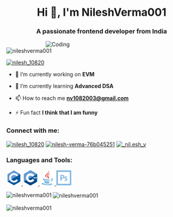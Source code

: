 <h1 align="center">Hi 👋, I'm NileshVerma001</h1>
<h3 align="center">A passionate frontend developer from India</h3>
<img align="right" alt="Coding" width="400" src="https://dribbble.com/shots/4502924-Python-developer-animation">

<p align="left"> <img src="https://komarev.com/ghpvc/?username=nileshverma001&label=Profile%20views&color=0e75b6&style=flat" alt="nileshverma001" /> </p>

<p align="left"> <a href="https://twitter.com/nilesh_10820" target="blank"><img src="https://img.shields.io/twitter/follow/nilesh_10820?logo=twitter&style=for-the-badge" alt="nilesh_10820" /></a> </p>

- 🔭 I’m currently working on **EVM**

- 🌱 I’m currently learning **Advanced DSA**

- 📫 How to reach me **nv1082003@gmail.com**

- ⚡ Fun fact **I think that I am funny**

<h3 align="left">Connect with me:</h3>
<p align="left">
<a href="https://twitter.com/nilesh_10820" target="blank"><img align="center" src="https://raw.githubusercontent.com/rahuldkjain/github-profile-readme-generator/master/src/images/icons/Social/twitter.svg" alt="nilesh_10820" height="30" width="40" /></a>
<a href="https://linkedin.com/in/nilesh-verma-76b045251" target="blank"><img align="center" src="https://raw.githubusercontent.com/rahuldkjain/github-profile-readme-generator/master/src/images/icons/Social/linked-in-alt.svg" alt="nilesh-verma-76b045251" height="30" width="40" /></a>
<a href="https://instagram.com/_nil.esh_v" target="blank"><img align="center" src="https://raw.githubusercontent.com/rahuldkjain/github-profile-readme-generator/master/src/images/icons/Social/instagram.svg" alt="_nil.esh_v" height="30" width="40" /></a>
</p>

<h3 align="left">Languages and Tools:</h3>
<p align="left"> <a href="https://www.cprogramming.com/" target="_blank" rel="noreferrer"> <img src="https://raw.githubusercontent.com/devicons/devicon/master/icons/c/c-original.svg" alt="c" width="40" height="40"/> </a> <a href="https://www.w3schools.com/cpp/" target="_blank" rel="noreferrer"> <img src="https://raw.githubusercontent.com/devicons/devicon/master/icons/cplusplus/cplusplus-original.svg" alt="cplusplus" width="40" height="40"/> </a> <a href="https://www.java.com" target="_blank" rel="noreferrer"> <img src="https://raw.githubusercontent.com/devicons/devicon/master/icons/java/java-original.svg" alt="java" width="40" height="40"/> </a> <a href="https://www.photoshop.com/en" target="_blank" rel="noreferrer"> <img src="https://raw.githubusercontent.com/devicons/devicon/master/icons/photoshop/photoshop-line.svg" alt="photoshop" width="40" height="40"/> </a> </p>

<p><img align="left" src="https://github-readme-stats.vercel.app/api/top-langs?username=nileshverma001&show_icons=true&locale=en&layout=compact" alt="nileshverma001" /></p>

<p>&nbsp;<img align="center" src="https://github-readme-stats.vercel.app/api?username=nileshverma001&show_icons=true&locale=en" alt="nileshverma001" /></p>

<p><img align="center" src="https://github-readme-streak-stats.herokuapp.com/?user=nileshverma001&" alt="nileshverma001" /></p>

